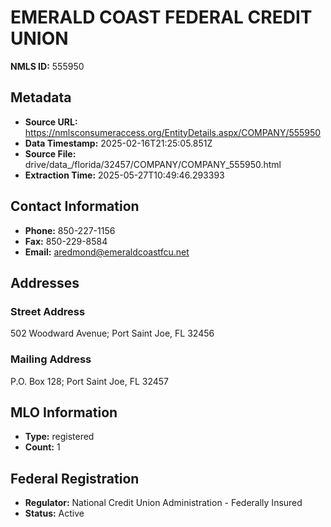 # EMERALD COAST FEDERAL CREDIT UNION

**NMLS ID:** 555950

## Metadata
- **Source URL:** https://nmlsconsumeraccess.org/EntityDetails.aspx/COMPANY/555950
- **Data Timestamp:** 2025-02-16T21:25:05.851Z
- **Source File:** drive/data_/florida/32457/COMPANY/COMPANY_555950.html
- **Extraction Time:** 2025-05-27T10:49:46.293393

## Contact Information
- **Phone:** 850-227-1156
- **Fax:** 850-229-8584
- **Email:** aredmond@emeraldcoastfcu.net

## Addresses
### Street Address
502 Woodward Avenue; Port Saint Joe, FL 32456

### Mailing Address
P.O. Box 128; Port Saint Joe, FL 32457

## MLO Information
- **Type:** registered
- **Count:** 1

## Federal Registration
- **Regulator:** National Credit Union Administration - Federally Insured
- **Status:** Active
